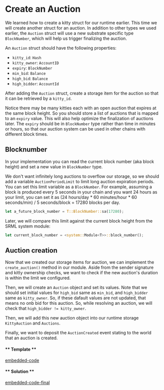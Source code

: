 Create an Auction
===

We learned how to create a kitty struct for our runtime earlier. This time we will create another struct for an auction. In addition to other types we used earlier, the `Auction` struct will use a new substrate specific type `BlockNumber`, which will help us trigger finalizing the auction.

An `Auction` struct should have the following properties:
- `kitty_id`: `Hash`
- `kitty_owner`: `AccountID`
- `expiry`: `BlockNumber`
- `min_bid`: `Balance`
- `high_bid`: `Balance`
- `high_bidder`: `AccountId`

After adding the `Auction` struct, create a storage item for the auction so that it can be retrieved by a `kitty_id`.

Notice there may be many kitties each with an open auction that expires at the same block height. So you should store a list of auctions that is mapped to an `expiry` value. This will also help optimize the finalization of auctions later. The `expiry` should be in `BlockNumber` type rather than time in minutes or hours, so that our auction system can be used in other chains with different block times.

## Blocknumber

In your implementation you can read the current block number (aka block height) and set a new value in `BlockNumber` type.

We don't want infinitely long auctions to overflow our storage, so we should add a variable `AuctionPeriodLimit` to limit long auction expiration periods. You can set this limit variable as a `BlockNumber`. For example, assuming a block is produced every 5 seconds in your chain and you want 24 hours as your limit, you can set it as (24 hours/day * 60 minutes/hour * 60 seconds/min) / 5 seconds/block = 17280 blocks per day.

```rust
let a_future_block_number = T::BlockNumber::sa(17280);
```

Later, we will compare this limit against the current block height from the SRML system module:

```rust
let current_block_number = <system::Module<T>>::block_number();
```

## Auction creation

Now that we created our storage items for auction, we can implement the `create_auction()` method in our module. Aside from the sender signature and kitty ownership checks, we want to check if the new auction's duration is within the limit we configured.

Then, we will create an `Auction` object and set its values. Note that we should set initial values for `high_bid` same as `min_bid`, and `high_bidder` same as `kitty_owner`. So, if these dafault values are not updated, that means no onb bid for this auction. So, while resolving an auction, we will check that `high_bidder != kitty_owner`.

Then, we will add this new auction object into our runtime storage `KittyAuction` and `Auctions`.

Finally, we want to deposit the `AuctionCreated` event stating to the world that an auction is created.

<!-- tabs:start -->

#### ** Template **

[embedded-code](./assets/5.1-template.rs ':include :type=code embed-template')

#### ** Solution **

[embedded-code-final](./assets/5.1-finished-code.rs ':include :type=code embed-final')

<!-- tabs:end -->

